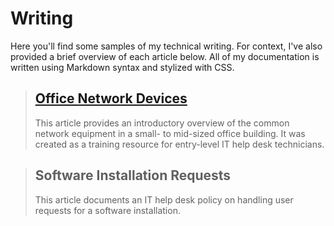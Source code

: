 # Writing

Here you'll find some samples of my technical writing. For context, I've also provided a brief overview of each article below. All of my documentation is written using Markdown syntax and stylized with CSS.



> ## [Office Network Devices]()
>
> This article provides an introductory overview of the common network equipment in a small- to mid-sized office building. It was created as a training resource for entry-level IT help desk technicians.



> ## Software Installation Requests
>
> This article documents an IT help desk policy on handling user requests for a software installation.


